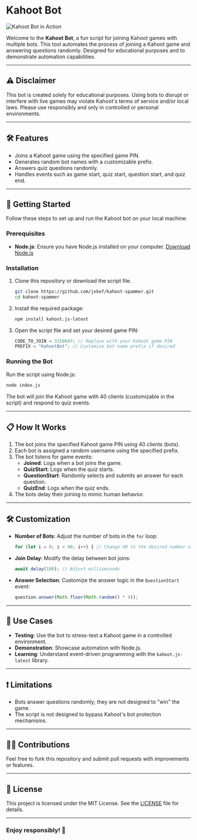 # Kahoot Bot

![Kahoot Bot in Action](https://i.ibb.co/hRPnZFR/opera-l-Hdb-R0f-LG5.gif)

Welcome to the **Kahoot Bot**, a fun script for joining Kahoot games with multiple bots. This tool automates the process of joining a Kahoot game and answering questions randomly. Designed for educational purposes and to demonstrate automation capabilities.

---

## ⚠️ Disclaimer

This bot is created solely for educational purposes. Using bots to disrupt or interfere with live games may violate Kahoot's terms of service and/or local laws. Please use responsibly and only in controlled or personal environments.

---

## 🛠 Features

- Joins a Kahoot game using the specified game PIN.
- Generates random bot names with a customizable prefix.
- Answers quiz questions randomly.
- Handles events such as game start, quiz start, question start, and quiz end.

---

## 🚀 Getting Started

Follow these steps to set up and run the Kahoot bot on your local machine:

### Prerequisites

- **Node.js**: Ensure you have Node.js installed on your computer. [Download Node.js](https://nodejs.org/)

### Installation

1. Clone this repository or download the script file.
   ```bash
   git clone https://github.com/jxkef/kahoot-spammer.git
   cd kahoot-spammer
   ```

2. Install the required package:
   ```bash
   npm install kahoot.js-latest
   ```

3. Open the script file and set your desired game PIN:
   ```javascript
   CODE_TO_JOIN = 3158647; // Replace with your Kahoot game PIN
   PREFIX = "KahootBot"; // Customize bot name prefix if desired
   ```

### Running the Bot

Run the script using Node.js:
```bash
node index.js
```

The bot will join the Kahoot game with 40 clients (customizable in the script) and respond to quiz events.

---

## 📋 How It Works

1. The bot joins the specified Kahoot game PIN using 40 clients (bots).
2. Each bot is assigned a random username using the specified prefix.
3. The bot listens for game events:
   - **Joined**: Logs when a bot joins the game.
   - **QuizStart**: Logs when the quiz starts.
   - **QuestionStart**: Randomly selects and submits an answer for each question.
   - **QuizEnd**: Logs when the quiz ends.
4. The bots delay their joining to mimic human behavior.

---

## 🛠 Customization

- **Number of Bots**: Adjust the number of bots in the `for` loop:
  ```javascript
  for (let i = 0; i < 40; i++) { // Change 40 to the desired number of bots
  ```

- **Join Delay**: Modify the delay between bot joins:
  ```javascript
  await delay(100); // Adjust milliseconds
  ```

- **Answer Selection**: Customize the answer logic in the `QuestionStart` event:
  ```javascript
  question.answer(Math.floor(Math.random() * 4));
  ```

---

## 📜 Use Cases

- **Testing**: Use the bot to stress-test a Kahoot game in a controlled environment.
- **Demonstration**: Showcase automation with Node.js.
- **Learning**: Understand event-driven programming with the `kahoot.js-latest` library.

---

## ❗ Limitations

- Bots answer questions randomly; they are not designed to "win" the game.
- The script is not designed to bypass Kahoot's bot protection mechanisms.

---

## 🧑‍💻 Contributions

Feel free to fork this repository and submit pull requests with improvements or features.

---

## 📝 License

This project is licensed under the MIT License. See the [LICENSE](LICENSE) file for details.

---

### Enjoy responsibly! 🎉
